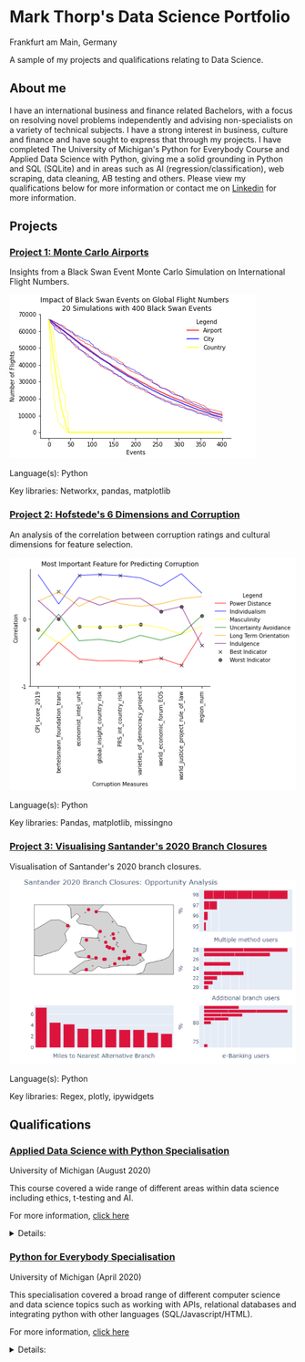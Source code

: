 # Mark Thorp's Data Science Portfolio
Frankfurt am Main, Germany

A sample of my projects and qualifications relating to Data Science.

## About me

I have an international business and finance related Bachelors, with a focus on resolving novel problems independently and advising non-specialists on a variety of technical subjects. I have a strong interest in business, culture and finance and have sought to express that through my projects. I have completed The University of Michigan's Python for Everybody Course and Applied Data Science with Python, giving me a solid grounding in Python and SQL (SQLite) and in areas such as AI (regression/classification), web scraping, data cleaning, AB testing and others. Please view my qualifications below for more information or contact me on [Linkedin](https://www.linkedin.com/in/thorpmark/) for more information.

## Projects

### [Project 1: Monte Carlo Airports](https://mthorp363.github.io/monte_carlo_airports/)
Insights from a Black Swan Event Monte Carlo Simulation on International Flight Numbers.

![Monte Carlo model output](mc_model_output.png)

Language(s): Python

Key libraries: Networkx, pandas, matplotlib

### [Project 2: Hofstede's 6 Dimensions and Corruption](https://mthorp363.github.io/culture_and_corruption/)
An analysis of the correlation between corruption ratings and cultural dimensions for feature selection.

![Feature selection](corruption_features.png)

Language(s): Python

Key libraries: Pandas, matplotlib, missingno

### [Project 3: Visualising Santander's 2020 Branch Closures](https://mthorp363.github.io/santander_branch_closures/) 
Visualisation of Santander's 2020 branch closures.

![Santander Visualisation](newplot.png)

Language(s): Python

Key libraries: Regex, plotly, ipywidgets


## Qualifications

### [Applied Data Science with Python Specialisation](https://www.coursera.org/account/accomplishments/specialization/9FJE8W2RKRFS)
University of Michigan (August 2020)

This course covered a wide range of different areas within data science including ethics, t-testing and AI.

For more information, [click here](https://www.coursera.org/specializations/data-science-python)

<details>
<summary>Details:</summary>
 <br>
Courses:
<br>

Introduction to Data Science in Python - Applied Plotting, Charting & Data Representation in Python - Applied Machine Learning in Python - Applied Text Mining in Python - Applied Social Network Analysis in Python
<br>
Skills:

Python Programming - Text Mining - Pandas - Matplotlib - Numpy - Data Cleansing - Machine Learning - Scikit-Learn - Natural Language Toolkit (NLTK)
<br>
</details>

### [Python for Everybody Specialisation](https://www.coursera.org/account/accomplishments/specialization/CYF7KJENMFGZ) 
University of Michigan (April 2020)

This specialisation covered a broad range of different computer science and data science topics such as working with APIs, relational databases and integrating python with other languages (SQL/Javascript/HTML).

For more information, [click here](https://www.coursera.org/specializations/python?skipBrowseRedirect=true)

<details>
<summary>Details:</summary>

Courses:
<br>

Programming for Everybody (Getting Started with Python) - Using Databases with Python - Python Data Structures - Using Python to Access Web Data - Capstone: Retrieving, Processing, and Visualizing Data with Python
<br>
Skills:
<br>
Python Programming - Json - Xml - Database (DBMS) - Data Structures - Web Scraping - Sqlite - SQL
<br>
</details>

